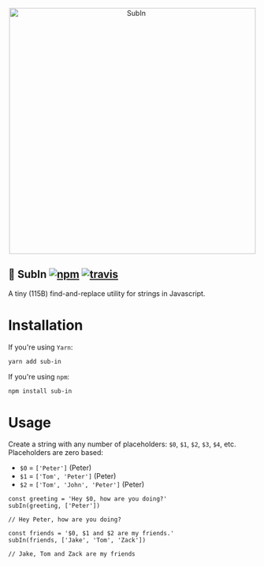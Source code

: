<p align="center">
  <img src="https://i.imgur.com/508SkFr.png" width="500" alt="SubIn">
</p>

## 🥙 SubIn [![npm](https://img.shields.io/npm/v/sub-in.svg)](https://npm.im/sub-in) [![travis](https://travis-ci.org/peterpme/sub-in.svg?branch=master)](https://travis-ci.org/peterpme/sub-in)

A tiny (115B) find-and-replace utility for strings in Javascript.

# Installation

If you're using `Yarn`:
```sh
yarn add sub-in
```

If you're using `npm`:

```sh
npm install sub-in
```

# Usage

Create a string with any number of placeholders: `$0`, `$1`, `$2`, `$3`, `$4`, etc. Placeholders are zero based:

- `$0` = `['Peter']` (Peter)
- `$1` = `['Tom', 'Peter']` (Peter)
- `$2` = `['Tom', 'John', 'Peter']` (Peter)

```es6
const greeting = 'Hey $0, how are you doing?'
subIn(greeting, ['Peter'])

// Hey Peter, how are you doing?
```

```es6
const friends = '$0, $1 and $2 are my friends.'
subIn(friends, ['Jake', 'Tom', 'Zack'])

// Jake, Tom and Zack are my friends
```
